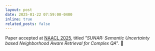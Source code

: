 ```yaml
---
layout: post
date: 2025-01-22 07:59:00-0400
inline: true
related_posts: false
---
```


Paper accepted at [NAACL 2025](https://icml.cc/Conferences/2024), titled *"SUNAR: Semantic Uncertainty based Neighborhood Aware Retrieval for Complex QA"*.   🎉
